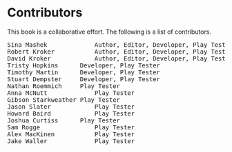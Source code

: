 # Contributors
This book is a collaborative effort. The following is a list of contributors.
<pre>
Sina Mashek			    Author, Editor, Developer, Play Tester
Robert Kroker		    Author, Editor, Developer, Play Tester
David Kroker		    Author, Editor, Developer, Play Tester
Tristy Hopkins	  	Developer, Play Tester
Timothy Martin	  	Developer, Play Tester
Stuart Dempster	  	Developer, Play Tester
Nathan Roemmich	  	Play Tester
Anna McNutt			    Play Tester
Gibson Starkweather	Play Tester
Jason Slater	     	Play Tester
Howard Baird	    	Play Tester
Joshua Curtiss	  	Play Tester
Sam Rogge		      	Play Tester
Alex MacKinen	    	Play Tester
Jake Waller		    	Play Tester
</pre>
